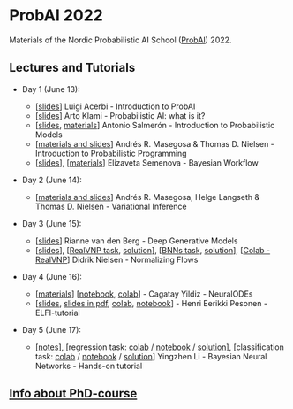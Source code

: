 # ProbAI 2022

Materials of the Nordic Probabilistic AI School ([ProbAI](https://www.probabilistic.ai)) 2022.

## Lectures and Tutorials

* Day 1 (June 13):
  - [[slides](day_1/1_luigi/day1-probai2022-luigi.pdf)] Luigi Acerbi - Introduction to ProbAI
  - [[slides](day_1/1_arto/IntroLectureKlami.pdf)] Arto Klami - Probabilistic AI: what is it?
  - [[slides](day_1/1_antonio/inference-probai.pdf), [materials](day_1/1_antonio)] Antonio Salmerón - Introduction to Probabilistic Models
  - [[materials and slides](https://github.com/PGM-Lab/2022-ProbAI)] Andrés R. Masegosa & Thomas D. Nielsen - Introduction to Probabilistic Programming
  - [[slides](day_1/1_elizaveta/elizaveta_probai2022.pdf)], [[materials](https://github.com/elizavetasemenova/ProbAI-2022)] Elizaveta Semenova - Bayesian Workflow

* Day 2 (June 14):
  - [[materials and slides](https://github.com/PGM-Lab/2022-ProbAI)] Andrés R. Masegosa, Helge Langseth & Thomas D. Nielsen - Variational Inference

* Day 3 (June 15):
  - [[slides](day_3/3_rianne/Deep%20Generative%20Models_helsinki_15_6-2022_cut.pdf)] ‪Rianne van den Berg‬ - Deep Generative Models
  - [[slides](day_3/3_didrik/nf_slides.pdf)], [[RealVNP task](day_3/3_didrik/realnvp.ipynb), [solution](day_3/3_didrik/realnvp_solution.ipynb)], [[BNNs task](day_3/3_didrik/bnn.ipynb), [solution](day_3/3_didrik/bnn_solution.ipynb)], [[Colab - RealVNP](https://colab.research.google.com/github/probabilisticai/probai-2022/blob/main/day_3/3_didrik/realnvp.ipynb)] Didrik Nielsen - Normalizing Flows

* Day 4 (June 16):
  - [[materials](https://onedrive.live.com/?authkey=%21AJSvUQkSLNITlrU&id=9D9AFECB41FCA080%21271190&cid=9D9AFECB41FCA080)] [[notebook](day_4/4_cagatay/ODE2VAE.ipynb), [colab](https://drive.google.com/file/d/1PjwNLeLCUcam9BjeddwDRDSyTIdX2h6o/view?usp=sharing)] - Cagatay Yildiz - NeuralODEs
  - [[slides](https://hpesonen.github.io/assets/presentations/pesonen_probAI2022_slides/index.html#0), [slides in pdf](day_4/4_henri/pesonen_probAI2022.pdf), [colab](https://colab.research.google.com/drive/1Dg9FZe07DJdGw5tZI5PIxNuAuszULsNP?usp=sharing), [notebook](day_4/4_henri/elfitutorialprobAI2022.ipynb)] - Henri Eerikki Pesonen - ELFI-tutorial

* Day 5 (June 17):
  - [[notes](day_5/5_yingzhen/notes.pdf)], [regression task: [colab](https://colab.research.google.com/drive/1jvJE-P0zye95ICSS5bG2qL35lpr63zxm?usp=sharing) / [notebook](day_5/5_yingzhen/regression.ipynb) / [solution](day_5/5_yingzhen/regression_solution.ipynb)], [classification task: [colab](https://colab.research.google.com/drive/1d-7S7bsu8XE7rYikg5wuRkHyHZo8Pn8v?usp=sharing) / [notebook](day_5/5_yingzhen/classification.ipynb) / [solution](day_5/5_yingzhen/classification_solution.ipynb)] Yingzhen Li - Bayesian Neural Networks - Hands-on tutorial


## [Info about PhD-course](https://github.com/DT8122/dt8122-2022)
